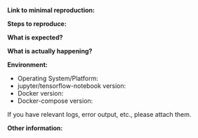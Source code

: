 <!--
This issue template is a modified version from Vuejs's:
https://new-issue.vuejs.org/
-->

<!-- ISSUE TEMPLATE -->
<!-- Bug Report -->

**Link to minimal reproduction:**
<!-- A bug reproduction is a piece of code that can run and demonstrate how a bug can happen. -->

**Steps to reproduce:**
<!-- What do we need to do after opening your repro in order to make the bug happen? -->

**What is expected?**

**What is actually happening?**

**Environment:**

- Operating System/Platform:
- jupyter/tensorflow-notebook version:
- Docker version:
- Docker-compose version:

If you have relevant logs, error output, etc., please attach them.

**Other information:**
<!-- e.g. some background/context of how you ran into this bug. -->
